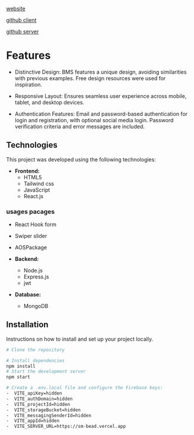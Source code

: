 


 [website](https://effortless-frangipane-69f683.netlify.app/)

 [github  client ]( https://github.com/programming-hero-web-course1/b9a12-client-side-k12amrul)
 
 [github  server ](  https://github.com/programming-hero-web-course1/b9a12-server-side-k12amrul) 

# Features

- Distinctive Design: BMS features a unique design, avoiding similarities with previous examples. Free design resources were used for inspiration.

- Responsive Layout: Ensures seamless user experience across mobile, tablet, and desktop devices.

- Authentication Features: Email and password-based authentication for login and registration, with optional social media login. Password verification criteria and error messages are included.






## Technologies

This project was developed using the following technologies:

- **Frontend:**
  - HTML5
  - Tailwind css
  - JavaScript
  - React.js
###  usages pacages
-  React Hook form
-  Swiper slider
-  AOSPackage

- **Backend:**
  - Node.js
  - Express.js
  - jwt

- **Database:**
  - MongoDB

## Installation

Instructions on how to install and set up your project locally.

```bash
# Clone the repository

# Install dependencies
npm install
# Start the development server
npm start

# Create a .env.local file and configure the Firebase keys:
-  VITE_apiKey=hidden
-  VITE_authDomain=hidden
-  VITE_projectId=hidden
-  VITE_storageBucket=hidden
-  VITE_messagingSenderId=hidden
-  VITE_appId=hidden
-  VITE_SERVER_URL=https://sm-bead.vercel.app












